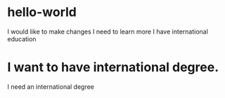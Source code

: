 # hello-world

I would like to make changes 
I need to learn more 
I have international education

I want to have international degree. 
=======
I need an international degree 
